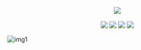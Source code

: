 <p align="center">
    <a href="https://github.com/m0cb/dotfiles/">
        <img align="center" src="https://i.imgur.com/kQVHGQt.png"></a>
  <br>
  <br>
  <a href="https://archlinux.org/"><img src="https://img.shields.io/badge/Arch%20Linux-1793D1?logo=arch-linux&logoColor=fff&style=flat"></a>
  <a href="https://www.vim.org/"><img src="https://img.shields.io/badge/VIM-%2311AB00.svg?style=flat&logo=vim&logoColor=white"></a>
  <a href="https://kernel.org/"><img src="https://img.shields.io/badge/Linux-FCC624?style=flat&logo=linux&logoColor=black"></a>
  <a href="https://www.gnu.org/software/bash/"><img src="https://img.shields.io/badge/Bash-%23121011.svg?style=flat&logo=gnu-bash&logoColor=white"></a>
</p>

![img1](https://i.imgur.com/0Uo1S1U.png)
